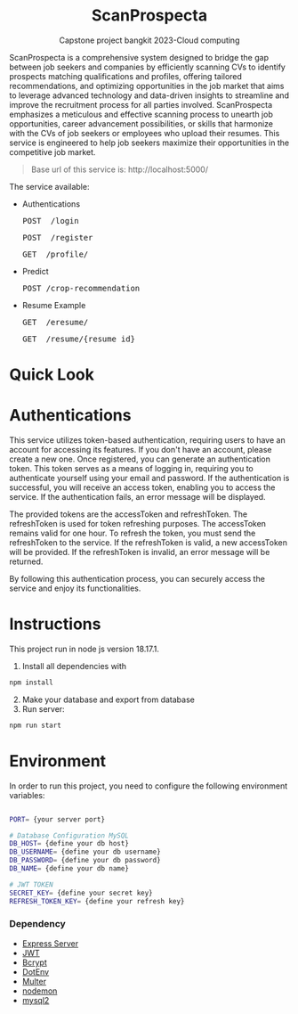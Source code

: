 <h1 align="center">ScanProspecta</h1>
<p align="center">Capstone project bangkit 2023-Cloud computing</p>

ScanProspecta is a comprehensive system designed to bridge the gap between job seekers and companies by efficiently scanning CVs to identify prospects matching qualifications and profiles, offering tailored recommendations, and optimizing opportunities in the job market that aims to leverage advanced technology and data-driven insights to streamline and improve the recruitment process for all parties involved. 
ScanProspecta emphasizes a meticulous and effective scanning process to unearth job opportunities, career advancement possibilities, or skills that harmonize with the CVs of job seekers or employees who upload their resumes. 
This service is engineered to help job seekers maximize their opportunities in the competitive job market.
> Base url of this service is: http://localhost:5000/

The service available:

- Authentications
  <pre>POST  /login</pre>
  <pre>POST  /register</pre>
  <pre>GET  /profile/</pre>


- Predict 
  <pre>POST /crop-recommendation</pre>

- Resume Example
  <pre>GET  /eresume/</pre>
  <pre>GET  /resume/{resume_id}</pre>



# Quick Look

# Authentications

This service utilizes token-based authentication, requiring users to have an account for accessing its features. If you don't have an account, please create a new one. Once registered, you can generate an authentication token. This token serves as a means of logging in, requiring you to authenticate yourself using your email and password. If the authentication is successful, you will receive an access token, enabling you to access the service. If the authentication fails, an error message will be displayed.

The provided tokens are the accessToken and refreshToken. The refreshToken is used for token refreshing purposes. The accessToken remains valid for one hour. To refresh the token, you must send the refreshToken to the service. If the refreshToken is valid, a new accessToken will be provided. If the refreshToken is invalid, an error message will be returned.

By following this authentication process, you can securely access the service and enjoy its functionalities.

# Instructions

This project run in node js version 18.17.1.

1. Install all dependencies with

```bash
npm install
```

2. Make your database and export from database
3. Run server:

```bash
npm run start
```

# Environment

In order to run this project, you need to configure the following environment variables:

```bash

PORT= {your server port}

# Database Configuration MySQL
DB_HOST= {define your db host}
DB_USERNAME= {define your db username}
DB_PASSWORD= {define your db password}
DB_NAME= {define your db name}

# JWT TOKEN
SECRET_KEY= {define your secret key}
REFRESH_TOKEN_KEY= {define your refresh key}

```


### Dependency

- [Express Server](https://www.npmjs.com/package/express)
- [JWT](https://www.npmjs.com/package/jsonwebtoken)
- [Bcrypt](https://www.npmjs.com/package/bcrypt)
- [DotEnv](https://www.npmjs.com/package/dotenv)
- [Multer](https://www.npmjs.com/package/multer)
- [nodemon](https://www.npmjs.com/package/nodemon)
- [mysql2](https://www.npmjs.com/package/mysql2)

